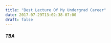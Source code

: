 ```yaml
---
title: "Best Lecture Of My Undergrad Career"
date: 2017-07-29T13:02:38-07:00
draft: false
---
```

##### TBA
